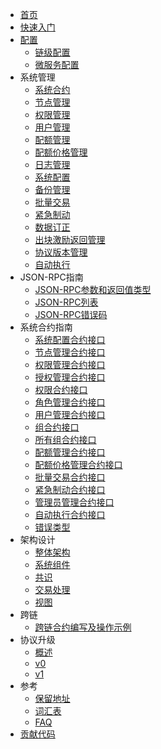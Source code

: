 - [首页](index.md)
- [快速入门](chain/getting_started.md)
- [配置](configuration/config_overview.md)
    - [链级配置](configuration/chain_config.md)
    - [微服务配置](configuration/service_config.md)
- 系统管理
    - [系统合约](system_management/contracts.md)
    - [节点管理](system_management/node.md)
    - [权限管理](system_management/permission.md)
    - [用户管理](system_management/user.md)
    - [配额管理](system_management/quota.md)
    - [配额价格管理](system_management/price.md)
    - [日志管理](system_management/log.md)
    - [系统配置](system_management/sys.md)
    - [备份管理](system_management/snapshot.md)
    - [批量交易](system_management/batch_tx.md)
    - [紧急制动](system_management/emergency_brake.md)
    - [数据订正](system_management/amend.md)
    - [出块激励返回管理](system_management/fee_back.md)
    - [协议版本管理](system_management/version.md)
    - [自动执行](system_management/auto_exec.md)
- JSON-RPC指南
    - [JSON-RPC参数和返回值类型](rpc_guide/rpc-types.md)
    - [JSON-RPC列表](rpc_guide/rpc.md)
    - [JSON-RPC错误码](rpc_guide/rpc_error_code.md)
- 系统合约指南
    - [系统配置合约接口](contracts_guide/sys.md)
    - [节点管理合约接口](contracts_guide/node.md)
    - [权限管理合约接口](contracts_guide/permission_management.md)
    - [授权管理合约接口](contracts_guide/auth.md)
    - [权限合约接口](contracts_guide/permission.md)
    - [角色管理合约接口](contracts_guide/role_management.md)
    - [用户管理合约接口](contracts_guide/group_management.md)
    - [组合约接口](contracts_guide/group.md)
    - [所有组合约接口](contracts_guide/all_groups.md)
    - [配额管理合约接口](contracts_guide/quota_manager.md)
    - [配额价格管理合约接口](contracts_guide/quota_price.md)
    - [批量交易合约接口](contracts_guide/batch.md)
    - [紧急制动合约接口](contracts_guide/emergency_brake.md)
    - [管理员管理合约接口](contracts_guide/admin.md)
    - [自动执行合约接口](contracts_guide/auto_exec.md)
    - [错误类型](contracts_guide/error.md)
- 架构设计
    - [整体架构](architecture/architecture.md)
    - [系统组件](architecture/components.md)
    - [共识](architecture/consensus.md)
    - [交易处理](architecture/transaction_process.md)
    - [视图](architecture/view.md)
- 跨链
    - [跨链合约编写及操作示例](crosschain/crosschain_contract_example.md)
- 协议升级
    - [概述](protocol_upgrade/overview.md)
    - [v0](protocol_upgrade/v0.md)
    - [v1](protocol_upgrade/v1.md)
- 参考
    - [保留地址](reference/addresses.md)
    - [词汇表](reference/glossary.md)
    - [FAQ](reference/faq.md)
- [贡献代码](contributing.md)
